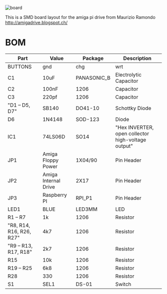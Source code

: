 ![board](https://raw.githubusercontent.com/stahlnow/amiga_drive/master/doc/board_gerber_v1.1.png "gerber screenshot")

This is a SMD board layout for the amiga pi drive from Maurizio Ramondo
http://amigadrive.blogspot.ch/

# BOM

| Part                     | Value                | Package     | Description                                        |
|--------------------------|----------------------|-------------|----------------------------------------------------|
| BUTTONS                  | gnd | chg | wrt      | 1X03        | Pin Header                                         |
| C1                       | 10uF                 | PANASONIC_B | Electrolytic Capacitor                             |
| C2                       | 100nF                | 1206        | Capacitor                                          |
| C3                       | 220pf                | 1206        | Capacitor                                          |
| "D1 – D5, D7"            | SB140                | DO41-10     | Schottky Diode                                     |
| D6                       | 1N4148               | SOD-123     | Diode                                              |
| IC1                      | 74LS06D              | SO14        | "Hex INVERTER, open collector high-voltage output" |
| JP1                      | Amiga Floppy Power   | 1X04/90     | Pin Header                                         |
| JP2                      | Amiga Internal Drive | 2X17        | Pin Header                                         |
| JP3                      | Raspberry PI         | RPI_P1      | Pin Header                                         |
| LED1                     | BLUE                 | LED3MM      | LED                                                |
| R1 – R7                  | 1k                   | 1206        | Resistor                                           |
| "R8, R14, R16, R26, R27" | 4k7                  | 1206        | Resistor                                           |
| "R9 – R13, R17, R18"     | 2k7                  | 1206        | Resistor                                           |
| R15                      | 10k                  | 1206        | Resistor                                           |
| R19 – R25                | 6k8                  | 1206        | Resistor                                           |
| R28                      | 330                  | 1206        | Resistor                                           |
| S1                       | SEL1                 | DS-01       | Switch                                             |

